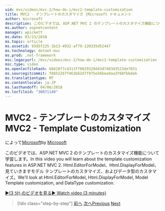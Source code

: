 ```yaml
---
uid: mvc/videos/mvc-2/how-do-i/mvc2-template-customization
title: MVC2 - テンプレートのカスタマイズ |Microsoft ドキュメント
author: microsoft
description: このビデオでは、ASP.NET MVC 2 のテンプレートのカスタマイズ機能について学習します。 Html.EditorForModel、Html.DisplayForModel、モデル Templ に紹介しています.
ms.author: aspnetcontent
manager: wpickett
ms.date: 03/23/2010
ms.topic: article
ms.assetid: 93d5f225-1b13-4932-af79-120335d52447
ms.technology: dotnet-mvc
ms.prod: .net-framework
msc.legacyurl: /mvc/videos/mvc-2/how-do-i/mvc2-template-customization
msc.type: video
ms.openlocfilehash: 68828f7c4313ff6029329d43d7403d3523de7651
ms.sourcegitcommit: f8852267f463b62d7f975e56bea9aa3f68fbbdeb
ms.translationtype: MT
ms.contentlocale: ja-JP
ms.lasthandoff: 04/06/2018
ms.locfileid: "30871140"
---
```

<a name="mvc2---template-customization"></a><span data-ttu-id="34498-104">MVC2 - テンプレートのカスタマイズ</span><span class="sxs-lookup"><span data-stu-id="34498-104">MVC2 - Template Customization</span></span>
====================
<span data-ttu-id="34498-105">によって[Microsoft](https://github.com/microsoft)</span><span class="sxs-lookup"><span data-stu-id="34498-105">by [Microsoft](https://github.com/microsoft)</span></span>

<span data-ttu-id="34498-106">このビデオでは、ASP.NET MVC 2 のテンプレートのカスタマイズ機能について学習します。</span><span class="sxs-lookup"><span data-stu-id="34498-106">In this video you will learn about the template customization features in ASP.NET MVC 2.</span></span> <span data-ttu-id="34498-107">Html.EditorForModel、Html.DisplayForModel、見ていきますモデル テンプレートのカスタマイズ、およびデータ型のカスタマイズ。</span><span class="sxs-lookup"><span data-stu-id="34498-107">We'll look at Html.EditorForModel, Html.DisplayForModel, Model Template customization, and DataType customization.</span></span>

[<span data-ttu-id="34498-108">&#9654;(3 分) のビデオを見る</span><span class="sxs-lookup"><span data-stu-id="34498-108">&#9654; Watch video (3 minutes)</span></span>](https://channel9.msdn.com/Blogs/ASP-NET-Site-Videos/mvc2-template-customization)

> [!div class="step-by-step"]
> <span data-ttu-id="34498-109">[前へ](mvc2-model-validation.md)
> [次へ](aspnet-mvc-2-areas.md)</span><span class="sxs-lookup"><span data-stu-id="34498-109">[Previous](mvc2-model-validation.md)
[Next](aspnet-mvc-2-areas.md)</span></span>
